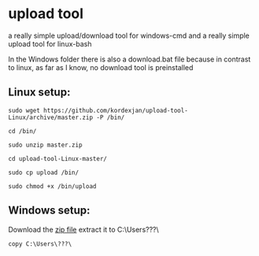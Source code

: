 # upload tool
a really simple upload/download tool for windows-cmd and a really simple upload tool for linux-bash

In the Windows folder there is also a download.bat file because in contrast to linux, as far as I know, no download tool is preinstalled

## Linux setup:
```
sudo wget https://github.com/kordexjan/upload-tool-Linux/archive/master.zip -P /bin/
```
```
cd /bin/
```
```
sudo unzip master.zip
```
```
cd upload-tool-Linux-master/
```
```
sudo cp upload /bin/
```
```
sudo chmod +x /bin/upload
```
## Windows setup:
Download the [zip file](https://github.com/kordexjan/upload-tool-windows/archive/master.zip)
extract it to C:\Users\???\
```
copy C:\Users\???\
```
